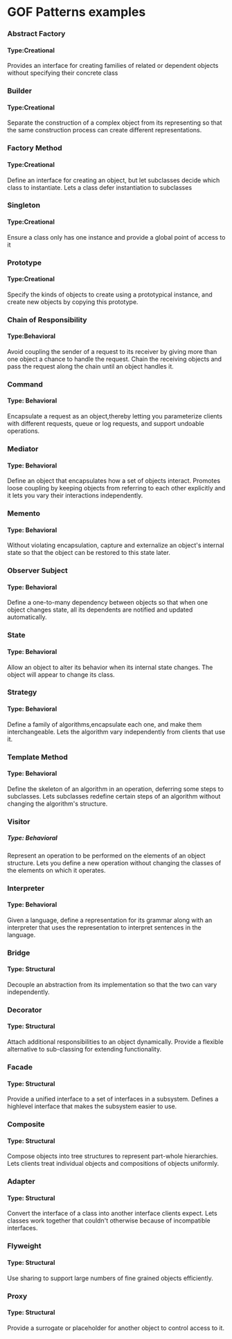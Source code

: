 # GOF Patterns examples

### Abstract Factory

#### Type:Creational

Provides an interface for creating families of related or dependent objects without specifying their 
concrete class

### Builder

#### Type:Creational

Separate the construction of a complex object from its representing so that the same construction 
process can create different representations.

### Factory Method

#### Type:Creational

Define an interface for creating an object, but let subclasses decide which class to instantiate. Lets a class defer 
instantiation to subclasses

### Singleton

#### Type:Creational

Ensure a class only has one instance and provide a global point of access to it

### Prototype

#### Type:Creational

Specify the kinds of objects to create using a prototypical instance, and  create new objects by copying this 
prototype.

### Chain of Responsibility

#### Type:Behavioral

Avoid coupling the sender of a request to its receiver by giving more than one object 
a chance to handle the request. Chain the receiving objects and pass the request 
along the chain until an object handles it.

### Command

#### Type: Behavioral

Encapsulate a request as an object,thereby letting you parameterize clients
with different requests, queue or log requests, and support undoable operations.

### Mediator

#### Type: Behavioral

Define an object that encapsulates how a set of objects interact. Promotes loose
coupling by keeping objects from referring to each other explicitly and it lets you vary
their interactions independently.

### Memento

#### Type: Behavioral

Without violating encapsulation, capture and externalize an object's internal state
so that the object can be restored to this state later.

### Observer Subject

#### Type: Behavioral

Define a one-to-many dependency between objects so that when one object changes
state, all its dependents are notified and updated automatically.

### State

#### Type: Behavioral

Allow an object to alter its behavior when its internal state changes. The object will
appear to change its class.

### Strategy

#### Type: Behavioral

Define a family of algorithms,encapsulate each one, and make them
interchangeable. Lets the algorithm vary independently from clients that use it.

### Template Method

#### Type: Behavioral

Define the skeleton of an algorithm in an operation, deferring some steps to subclasses.
Lets subclasses redefine certain steps of an algorithm without changing the algorithm's structure.

### Visitor

##### Type: Behavioral

Represent an operation to be performed on the elements of an
object structure. Lets you define a new operation without changing
the classes of the elements on which it operates.

### Interpreter

#### Type: Behavioral

Given a language, define a representation for its grammar along with an interpreter
that uses the representation to interpret sentences in the language.

### Bridge

#### Type: Structural

Decouple an abstraction from its implementation so that the two can vary independently.

### Decorator

#### Type: Structural

Attach additional responsibilities to an object dynamically. Provide a flexible
alternative to sub-classing for extending functionality.

### Facade

#### Type: Structural

Provide a unified interface to a set of interfaces in a subsystem. Defines a highlevel
interface that makes the subsystem easier to use.

### Composite

#### Type: Structural

Compose objects into tree structures to represent part-whole hierarchies. Lets
clients treat individual objects and compositions of objects uniformly.

### Adapter

#### Type: Structural

Convert the interface of a class into another interface clients expect. Lets classes work together that couldn't
otherwise because of incompatible interfaces.

### Flyweight

#### Type: Structural

Use sharing to support large numbers of fine grained objects efficiently.

### Proxy
#### Type: Structural

Provide a surrogate or placeholder for another object to control access to it.
